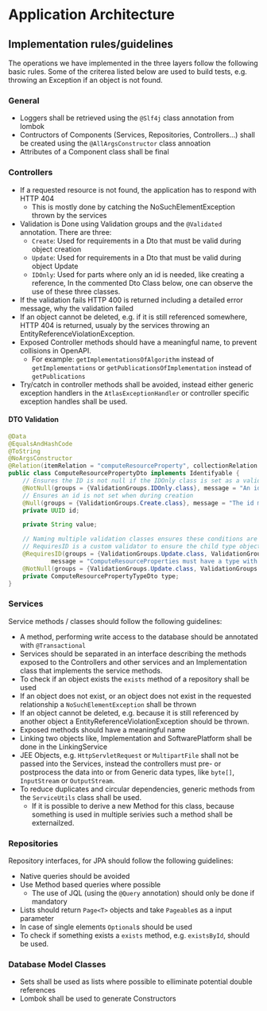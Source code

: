 # Application Architecture

## Implementation rules/guidelines

The operations we have implemented in the three layers follow the following basic rules.
Some of the criterea listed below are used to build tests, e.g. throwing an Exception if an object is not found.

### General

- Loggers shall be retrieved using the `@Slf4j` class annotation from lombok
- Contructors of Components (Services, Repositories, Controllers...) shall be created using the `@AllArgsConstructor` class annoation
- Attributes of a Component class shall be final


### Controllers

- If a requested resource is not found, the application has to respond with HTTP 404
    - This is mostly done by catching the NoSuchElementException thrown by the services
- Validation is Done using Validation groups and the `@Validated` annotation. There are three:
    - `Create`: Used for requirements in a Dto that must be valid during object creation
    - `Update`: Used for requirements in a Dto that must be valid during object Update
    - `IDOnly`: Used for parts where only an id is needed, like creating a reference, In the commented Dto Class below, one can observe the use of these three classes.
- If the validation fails HTTP 400 is returned including a detailed error message, why the validation failed
- If an object cannot be deleted, e.g. if it is still referenced somewhere, HTTP 404 is returned, usualy by the services throwing an EntityReferenceViolationException.
- Exposed Controller methods should have a meaningful name, to prevent collisions in OpenAPI.
    - For example: `getImplementationsOfAlgorithm` instead of `getImplementations` or `getPublicationsOfImplementation` instead of `getPublications`
- Try/catch in controller methods shall be avoided, instead either generic exception handlers in the `AtlasExceptionHandler` or controller specific exception handles shall be used.


#### DTO Validation

```java
@Data
@EqualsAndHashCode
@ToString
@NoArgsConstructor
@Relation(itemRelation = "computeResourceProperty", collectionRelation = "computeResourceProperties")
public class ComputeResourcePropertyDto implements Identifyable {
    // Ensures the ID is not null if the IDOnly class is set as a validation class
    @NotNull(groups = {ValidationGroups.IDOnly.class}, message = "An id is required to perform an update")
    // Ensures an id is not set when during creation
    @Null(groups = {ValidationGroups.Create.class}, message = "The id must be null for creating a compute resource property")
    private UUID id;

    private String value;

    // Naming multiple validation classes ensures these conditions are applied to all applications
    // RequiresID is a custom validator to ensure the child type object contains an ID that is not null
    @RequiresID(groups = {ValidationGroups.Update.class, ValidationGroups.Create.class},
            message = "ComputeResourceProperties must have a type with an ID!")
    @NotNull(groups = {ValidationGroups.Update.class, ValidationGroups.Create.class})
    private ComputeResourcePropertyTypeDto type;
}
```

### Services

Service methods / classes should follow the following guidelines:

- A method, performing write access to the database should be annotated with `@Transactional`
- Services should be separated in an interface describing the methods exposed to the Controllers and other services and an Implementation class that implements the service methods.
- To check if an object exists the `exists` method of a repository shall be used
- If an object does not exist, or an object does not exist in the requested relationship a `NoSuchElementException` shall be thrown
- If an object cannot be deleted, e.g. because it is still referenced by another object a EntityReferenceViolationException should be thrown.
- Exposed methods should have a meaningful name
- Linking two objects like, Implementation and SoftwarePlatform shall be done in the LinkingService
- JEE Objects, e.g. `HttpServletRequest` or `MultipartFile` shall not be passed into the Services, instead the controllers must pre- or postprocess the data into or from Generic data types, like `byte[]`, `InputStream` or `OutputStream`.
- To reduce duplicates and circular dependencies, generic methods from the `ServiceUtils` class shall be used.
    - If it is possible to derive a new Method for this class, because something is used in multiple serivies such a method shall be externailzed.


### Repositories

Repository interfaces, for JPA should follow the following guidelines:

- Native queries should be avoided
- Use Method based queries where possible
    - The use of JQL (using the `@Query` annotation) should only be done if mandatory
- Lists should return `Page<T>` objects and take `Pageable`s as a input parameter
- In case of single elements `Optional`s should be used
- To check if something exists a `exists` method, e.g. `existsById`, should be used.

### Database Model Classes

- Sets shall be used as lists where possible to elliminate potential double references
- Lombok shall be used to generate Constructors 